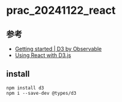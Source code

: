 # prac_20241122_react

## 参考
- [Getting started | D3 by Observable](https://d3js.org/getting-started#d3-in-react)
- [Using React with D3.js](https://2019.wattenberger.com/blog/react-and-d3)

## install
```
npm install d3
npm i --save-dev @types/d3
```

